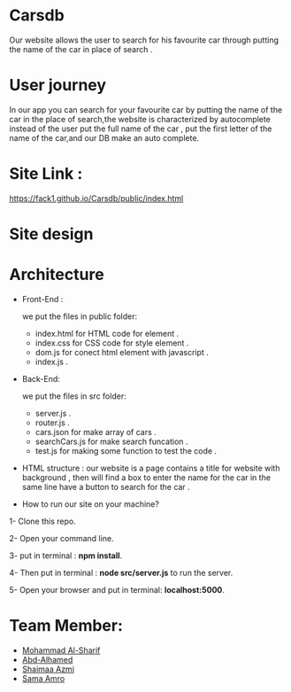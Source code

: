 # Carsdb
Our website allows the  user to search  for his favourite car through putting the name of the car in place of search  .
# User journey 
In our app you can  search for your favourite car by putting the name of the car in the place of search,the website is characterized by autocomplete instead of the user put the full name of the car , put the first letter of the name of the car,and our DB make an auto complete.
# Site Link : 
https://fack1.github.io/Carsdb/public/index.html 
# Site design 

# Architecture 
- Front-End :

  we put the files in public folder:
  - index.html for HTML code for element .
  - index.css for CSS code for style element .
  - dom.js for conect html element with javascript .
  - index.js .
  
- Back-End:

  we put the files in src folder:
  - server.js .
  - router.js .
  - cars.json  for make  array of cars .
  - searchCars.js for make  search funcation .
  - test.js for making some function to test the code .


- HTML structure :
our website is a  page contains a title for website with background , then will find a box to enter the name for the car in the same line have a button to search for the car .

 -  How to run our site on your machine?

1- Clone this repo.

2- Open your command line.

3- put in terminal : **npm install**.

4- Then put in terminal : **node src/server.js** to run the server. 

5- Open your browser and put in terminal: **localhost:5000**.


# Team Member:
- [Mohammad Al-Sharif](https://github.com/mhmdtshref)
- [Abd-Alhamed ](https://github.com/abozanona)
- [Shaimaa Azmi](https://github.com/shaima96)
- [Sama Amro](https://github.com/samaamro20)




